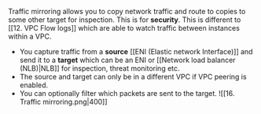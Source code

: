 Traffic mirroring allows you to copy network traffic and route to copies to some other target for inspection. This is for **security**.
This is different to [[12. VPC Flow logs]] which are able to watch traffic between instances within a VPC.

- You capture traffic from a **source** [[ENI (Elastic network Interface)]] and send it to a **target** which can be an ENI or [[Network load balancer (NLB)|NLB]] for inspection, threat monitoring etc.
- The source and target can only be in a different VPC if VPC peering is enabled.
- You can optionally filter which packets are sent to the target.
![[16. Traffic mirroring.png|400]]
